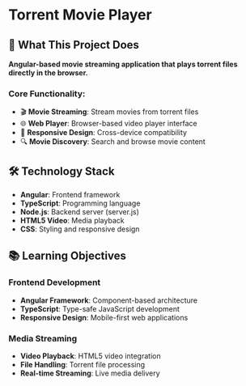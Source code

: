 # Torrent Movie Player

## 🎯 What This Project Does

**Angular-based movie streaming application that plays torrent files directly in the browser.**

### Core Functionality:
- 🎬 **Movie Streaming**: Stream movies from torrent files
- 🌐 **Web Player**: Browser-based video player interface
- 📱 **Responsive Design**: Cross-device compatibility
- 🔍 **Movie Discovery**: Search and browse movie content

## 🛠️ Technology Stack

- **Angular**: Frontend framework
- **TypeScript**: Programming language
- **Node.js**: Backend server (server.js)
- **HTML5 Video**: Media playback
- **CSS**: Styling and responsive design

## 📚 Learning Objectives

### Frontend Development
- **Angular Framework**: Component-based architecture
- **TypeScript**: Type-safe JavaScript development
- **Responsive Design**: Mobile-first web applications

### Media Streaming
- **Video Playback**: HTML5 video integration
- **File Handling**: Torrent file processing
- **Real-time Streaming**: Live media delivery